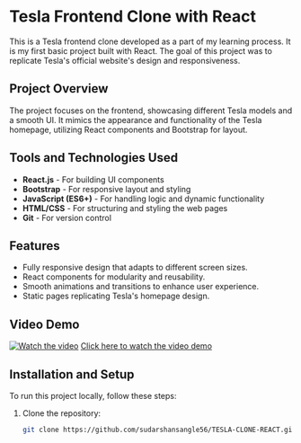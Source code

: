 # Tesla Frontend Clone with React

This is a Tesla frontend clone developed as a part of my learning process. It is my first basic project built with React. The goal of this project was to replicate Tesla's official website's design and responsiveness.

## Project Overview

The project focuses on the frontend, showcasing different Tesla models and a smooth UI. It mimics the appearance and functionality of the Tesla homepage, utilizing React components and Bootstrap for layout.

## Tools and Technologies Used

- **React.js** - For building UI components
- **Bootstrap** - For responsive layout and styling
- **JavaScript (ES6+)** - For handling logic and dynamic functionality
- **HTML/CSS** - For structuring and styling the web pages
- **Git** - For version control

## Features

- Fully responsive design that adapts to different screen sizes.
- React components for modularity and reusability.
- Smooth animations and transitions to enhance user experience.
- Static pages replicating Tesla's homepage design.

## Video Demo
[![Watch the video](https://i.sstatic.net/Vp2cE.png)](https://youtu.be/vt5fpE0bzSY)
[Click here to watch the video demo](https://github.com/sudarshansangle56/TESLA-CLONE-REACT/raw/master/Output.mp4)

## Installation and Setup

To run this project locally, follow these steps:

1. Clone the repository:
   ```bash
   git clone https://github.com/sudarshansangle56/TESLA-CLONE-REACT.git
